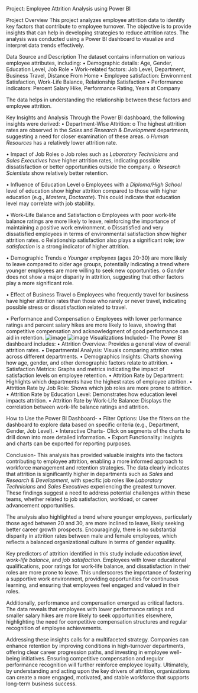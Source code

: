 Project: Employee Attrition Analysis using Power BI

Project Overview
This project analyzes employee attrition data to identify key factors that contribute to employee turnover. The objective is to provide insights that can help in developing strategies to reduce attrition rates. The analysis was conducted using a Power BI dashboard to visualize and interpret data trends effectively.

Data Source and Description
The dataset contains information on various employee attributes, including:
•	Demographic details: Age, Gender, Education Level, Job Role
•	Work-related factors: Job Level, Department, Business Travel, Distance From Home
•	Employee satisfaction: Environment Satisfaction, Work-Life Balance, Relationship Satisfaction
•	Performance indicators: Percent Salary Hike, Performance Rating, Years at Company

The data helps in understanding the relationship between these factors and employee attrition.

Key Insights and Analysis
Through the Power BI dashboard, the following insights were derived:
•	Department-Wise Attrition:
o	The highest attrition rates are observed in the *Sales* and *Research & Development* departments, suggesting a need for closer examination of these areas.
o	*Human Resources* has a relatively lower attrition rate.

•	Impact of Job Roles
o	Job roles such as *Laboratory Technicians* and *Sales Executives* have higher attrition rates, indicating possible dissatisfaction or better opportunities outside the company.
o	*Research Scientists* show relatively better retention.

•	Influence of Education Level
o	Employees with a *Diploma/High School* level of education show higher attrition compared to those with higher education (e.g., *Masters*, *Doctorate*). This could indicate that education level may correlate with job stability.

•	Work-Life Balance and Satisfaction
o	Employees with poor work-life balance ratings are more likely to leave, reinforcing the importance of maintaining a positive work environment.
o	Dissatisfied and very dissatisfied employees in terms of environmental satisfaction show higher attrition rates.
o	Relationship satisfaction also plays a significant role; *low satisfaction* is a strong indicator of higher attrition.



•	Demographic Trends
o	*Younger employees* (ages 20-30) are more likely to leave compared to older age groups, potentially indicating a trend where younger employees are more willing to seek new opportunities.
o	*Gender* does not show a major disparity in attrition, suggesting that other factors play a more significant role.

•	Effect of Business Travel
o	Employees who frequently travel for business have higher attrition rates than those who rarely or never travel, indicating possible stress or dissatisfaction related to travel.

•	Performance and Compensation
o	Employees with lower performance ratings and percent salary hikes are more likely to leave, showing that competitive compensation and acknowledgment of good performance can aid in retention.
![image](https://github.com/user-attachments/assets/8adb0127-82b0-43be-9607-355de03979af)
![image](https://github.com/user-attachments/assets/43e8b582-7257-4832-a655-492634502591)
Visualizations Included-
The Power BI dashboard includes:
•	Attrition Overview: Provides a general view of overall attrition rates.
•	Departmental Analysis: Visuals comparing attrition rates across different departments.
•	Demographics Insights: Charts showing how age, gender, and other demographic factors relate to attrition.
•	Satisfaction Metrics: Graphs and metrics indicating the impact of satisfaction levels on employee retention.
•	Attrition Rate by Department: Highlights which departments have the highest rates of employee attrition.
•	Attrition Rate by Job Role: Shows which job roles are more prone to attrition.
•	Attrition Rate by Education Level: Demonstrates how education level impacts attrition.
•	Attrition Rate by Work-Life Balance: Displays the correlation between work-life balance ratings and attrition.

How to Use the Power BI Dashboard-
•	Filter Options: Use the filters on the dashboard to explore data based on specific criteria (e.g., Department, Gender, Job Level).
•	Interactive Charts- Click on segments of the charts to drill down into more detailed information.
•	Export Functionality: Insights and charts can be exported for reporting purposes.






Conclusion-
This analysis has provided valuable insights into the factors contributing to employee attrition, enabling a more informed approach to workforce management and retention strategies. The data clearly indicates that attrition is significantly higher in departments such as *Sales* and *Research & Development*, with specific job roles like *Laboratory Technicians* and *Sales Executives* experiencing the greatest turnover. These findings suggest a need to address potential challenges within these teams, whether related to job satisfaction, workload, or career advancement opportunities.

The analysis also highlighted a trend where younger employees, particularly those aged between 20 and 30, are more inclined to leave, likely seeking better career growth prospects. Encouragingly, there is no substantial disparity in attrition rates between male and female employees, which reflects a balanced organizational culture in terms of gender equality.

Key predictors of attrition identified in this study include *education level*, *work-life balance*, and *job satisfaction*. Employees with lower educational qualifications, poor ratings for work-life balance, and dissatisfaction in their roles are more prone to leave. This underscores the importance of fostering a supportive work environment, providing opportunities for continuous learning, and ensuring that employees feel engaged and valued in their roles.

Additionally, performance and compensation emerged as critical factors. The data reveals that employees with lower performance ratings and smaller salary hikes are more likely to seek opportunities elsewhere, highlighting the need for competitive compensation structures and regular recognition of employee achievements.

Addressing these insights calls for a multifaceted strategy. Companies can enhance retention by improving conditions in high-turnover departments, offering clear career progression paths, and investing in employee well-being initiatives. Ensuring competitive compensation and regular performance recognition will further reinforce employee loyalty. Ultimately, by understanding and acting upon the key drivers of attrition, organizations can create a more engaged, motivated, and stable workforce that supports long-term business success.



